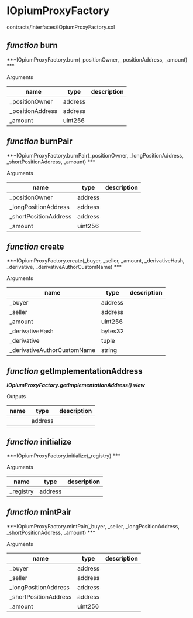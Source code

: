 # IOpiumProxyFactory

contracts/interfaces/IOpiumProxyFactory.sol

## *function* burn

***IOpiumProxyFactory.burn(_positionOwner, _positionAddress, _amount) ***

Arguments

| **name** | **type** | **description** |
|-|-|-|
| _positionOwner | address |  |
| _positionAddress | address |  |
| _amount | uint256 |  |



## *function* burnPair

***IOpiumProxyFactory.burnPair(_positionOwner, _longPositionAddress, _shortPositionAddress, _amount) ***

Arguments

| **name** | **type** | **description** |
|-|-|-|
| _positionOwner | address |  |
| _longPositionAddress | address |  |
| _shortPositionAddress | address |  |
| _amount | uint256 |  |



## *function* create

***IOpiumProxyFactory.create(_buyer, _seller, _amount, _derivativeHash, _derivative, _derivativeAuthorCustomName) ***

Arguments

| **name** | **type** | **description** |
|-|-|-|
| _buyer | address |  |
| _seller | address |  |
| _amount | uint256 |  |
| _derivativeHash | bytes32 |  |
| _derivative | tuple |  |
| _derivativeAuthorCustomName | string |  |



## *function* getImplementationAddress

***IOpiumProxyFactory.getImplementationAddress() view***

Outputs

| **name** | **type** | **description** |
|-|-|-|
|  | address |  |



## *function* initialize

***IOpiumProxyFactory.initialize(_registry) ***

Arguments

| **name** | **type** | **description** |
|-|-|-|
| _registry | address |  |



## *function* mintPair

***IOpiumProxyFactory.mintPair(_buyer, _seller, _longPositionAddress, _shortPositionAddress, _amount) ***

Arguments

| **name** | **type** | **description** |
|-|-|-|
| _buyer | address |  |
| _seller | address |  |
| _longPositionAddress | address |  |
| _shortPositionAddress | address |  |
| _amount | uint256 |  |


